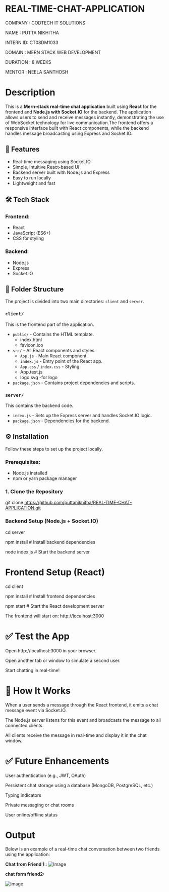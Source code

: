 # REAL-TIME-CHAT-APPLICATION

COMPANY  : CODTECH IT SOLUTIONS

NAME     : PUTTA NIKHITHA

INTERN ID: CT08DM1033

DOMAIN   : MERN STACK WEB DEVELOPMENT

DURATION : 8 WEEKS

MENTOR   : NEELA SANTHOSH

# Description

This is a **Mern-stack real-time chat application** built using **React** for the frontend and **Node.js with Socket.IO** for the backend. The application allows users to send and receive messages instantly, demonstrating the use of WebSocket technology for live communication.The frontend offers a responsive interface built with React components, while the backend handles message broadcasting using Express and Socket.IO.

## 🚀 Features

- Real-time messaging using Socket.IO
- Simple, intuitive React-based UI
- Backend server built with Node.js and Express
- Easy to run locally
- Lightweight and fast


## 🛠️ Tech Stack

### Frontend:
- React
- JavaScript (ES6+)
- CSS for styling

### Backend:
- Node.js
- Express
- Socket.IO


## 📁 Folder Structure

The project is divided into two main directories: `client` and `server`.

### `client/`

This is the frontend part of the application.

- `public/` - Contains the HTML template.
  - index.html
  - favicon.ico
- `src/` - All React components and styles.
  - `App.js` - Main React component.
  - `index.js` - Entry point of the React app.
  - `App.css` / `index.css` - Styling.
  - App.test.js
  - logo.svg   -for logo
- `package.json` - Contains project dependencies and scripts.

### `server/`

This contains the backend code.

- `index.js` - Sets up the Express server and handles Socket.IO logic.
- `package.json` - Dependencies for the backend.


## ⚙️ Installation

Follow these steps to set up the project locally.

### Prerequisites:

- Node.js installed
- npm or yarn package manager
 
### 1. Clone the Repository


git clone https://github.com/puttanikhitha/REAL-TIME-CHAT-APPLICATION.git

### Backend Setup (Node.js + Socket.IO)

cd server

npm install     # Install backend dependencies

node index.js   # Start the backend server

#  Frontend Setup (React)

cd client

npm install     # Install frontend dependencies

npm start       # Start the React development server

The frontend will start on: http://localhost:3000

# ✅ Test the App

Open http://localhost:3000 in your browser.

Open another tab or window to simulate a second user.

Start chatting in real-time!

# 💬 How It Works

When a user sends a message through the React frontend, it emits a chat message event via Socket.IO.

The Node.js server listens for this event and broadcasts the message to all connected clients.

All clients receive the message in real-time and display it in the chat window.


# ✅ Future Enhancements

User authentication (e.g., JWT, OAuth)

Persistent chat storage using a database (MongoDB, PostgreSQL, etc.)

Typing indicators

Private messaging or chat rooms

User online/offline status

# Output

Below is an example of a real-time chat conversation between two friends using the application:

**Chat from Friend 1 :**
![Image](https://github.com/user-attachments/assets/bfd23f47-3b4a-4f23-b0f5-512278ad62be)

**chat form friend2:**

![Image](https://github.com/user-attachments/assets/b8386d86-86ac-42cc-9ae4-16f9650df809)
